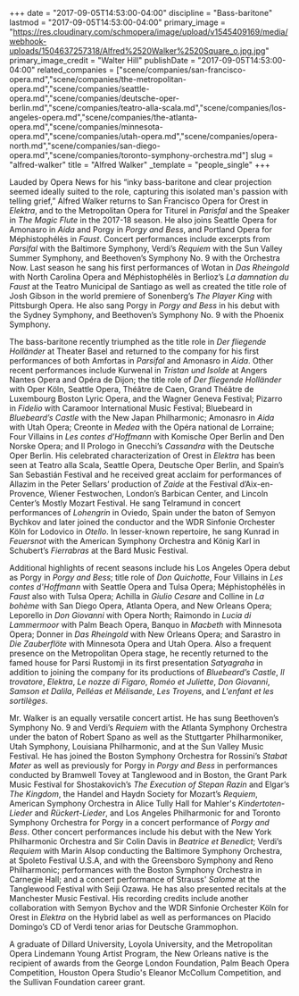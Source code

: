 +++
date = "2017-09-05T14:53:00-04:00"
discipline = "Bass-baritone"
lastmod = "2017-09-05T14:53:00-04:00"
primary_image = "https://res.cloudinary.com/schmopera/image/upload/v1545409169/media/webhook-uploads/1504637257318/Alfred%2520Walker%2520Square_o.jpg.jpg"
primary_image_credit = "Walter Hill"
publishDate = "2017-09-05T14:53:00-04:00"
related_companies = ["scene/companies/san-francisco-opera.md","scene/companies/the-metropolitan-opera.md","scene/companies/seattle-opera.md","scene/companies/deutsche-oper-berlin.md","scene/companies/teatro-alla-scala.md","scene/companies/los-angeles-opera.md","scene/companies/the-atlanta-opera.md","scene/companies/minnesota-opera.md","scene/companies/utah-opera.md","scene/companies/opera-north.md","scene/companies/san-diego-opera.md","scene/companies/toronto-symphony-orchestra.md"]
slug = "alfred-walker"
title = "Alfred Walker"
_template = "people_single"
+++

Lauded by Opera News for his “inky bass-baritone and clear projection seemed ideally suited to the role, capturing this isolated man's passion with telling grief,” Alfred Walker returns to San Francisco Opera for Orest in *Elektra*, and to the Metropolitan Opera for Titurel in *Parisfal* and the Speaker in *The Magic Flute* in the 2017-18 season. He also joins Seattle Opera for Amonasro in *Aida* and Porgy in *Porgy and Bess*, and Portland Opera for Méphistophélès in *Faust*. Concert performances include excerpts from *Parsifal* with the Baltimore Symphony, Verdi’s *Requiem* with the Sun Valley Summer Symphony, and Beethoven’s Symphony No. 9 with the Orchestra Now. Last season he sang his first performances of Wotan in *Das Rheingold* with North Carolina Opera and Méphistophélès in Berlioz’s *La damnation du Faust* at the Teatro Municipal de Santiago as well as created the title role of Josh Gibson in the world premiere of Sonenberg’s *The Player King* with Pittsburgh Opera. He also sang Porgy in *Porgy and Bess* in his debut with the Sydney Symphony, and Beethoven’s Symphony No. 9 with the Phoenix Symphony. 

The bass-baritone recently triumphed as the title role in *Der fliegende Holländer* at Theater Basel and returned to the company for his first performances of both Amfortas in *Parsifal* and Amonasro in *Aida*. Other recent performances include Kurwenal in *Tristan und Isolde* at Angers Nantes Opera and Opéra de Dijon; the title role of *Der fliegende Holländer* with Oper Köln, Seattle Opera, Théâtre de Caen, Grand Théâtre de Luxembourg Boston Lyric Opera, and the Wagner Geneva Festival; Pizarro in *Fidelio* with Caramoor International Music Festival; Bluebeard in *Bluebeard’s Castle* with the New Japan Philharmonic; Amonasro in *Aida* with Utah Opera; Creonte in *Medea* with the Opéra national de Lorraine; Four Villains in *Les contes d’Hoffmann* with Komische Oper Berlin and Den Norske Opera; and Il Prologo in Gnecchi’s *Cassandra* with the Deutsche Oper Berlin. His celebrated characterization of Orest in *Elektra* has been seen at Teatro alla Scala, Seattle Opera, Deutsche Oper Berlin, and Spain’s San Sebastián Festival and he received great acclaim for performances of Allazim in the Peter Sellars’ production of *Zaide* at the Festival d’Aix-en-Provence, Wiener Festwochen, London’s Barbican Center, and Lincoln Center’s Mostly Mozart Festival. He sang Telramund in concert performances of *Lohengrin* in Oviedo, Spain under the baton of Semyon Bychkov and later joined the conductor and the WDR Sinfonie Orchester Köln for Lodovico in *Otello*. In lesser-known repertoire, he sang Kunrad in *Feuersnot* with the American Symphony Orchestra and König Karl in Schubert’s *Fierrabras* at the Bard Music Festival.

Additional highlights of recent seasons include his Los Angeles Opera debut as Porgy in *Porgy and Bess*; title role of *Don Quichotte*, Four Villains in *Les contes d'Hoffmann* with Seattle Opera and Tulsa Opera; Méphistophélès in *Faust* also with Tulsa Opera; Achilla in *Giulio Cesare* and Colline in *La bohème* with San Diego Opera, Atlanta Opera, and New Orleans Opera; Leporello in *Don Giovanni* with Opera North; Raimondo in *Lucia di Lammermoor* with Palm Beach Opera, Banquo in *Macbeth* with Minnesota Opera; Donner in *Das Rheingold* with New Orleans Opera; and Sarastro in *Die Zauberflöte* with Minnesota Opera and Utah Opera. Also a frequent presence on the Metropolitan Opera stage, he recently returned to the famed house for Parsi Rustomji in its first presentation *Satyagraha* in addition to joining the company for its productions of *Bluebeard’s Castle*, *Il trovatore*, *Elektra*, *Le nozze di Figaro*, *Roméo et Juliette*, *Don Giovanni*, *Samson et Dalila*, *Pelléas et Mélisande*, *Les Troyens*, and *L'enfant et les sortilèges*.

Mr. Walker is an equally versatile concert artist. He has sung Beethoven’s Symphony No. 9 and Verdi’s *Requiem* with the Atlanta Symphony Orchestra under the baton of Robert Spano as well as the Stuttgarter Philharmoniker, Utah Symphony, Louisiana Philharmonic, and at the Sun Valley Music Festival. He has joined the Boston Symphony Orchestra for Rossini’s *Stabat Mater* as well as previously for Porgy in *Porgy and Bess* in performances conducted by Bramwell Tovey at Tanglewood and in Boston, the Grant Park Music Festival for Shostakovich’s *The Execution of Stepan Razin* and Elgar’s *The Kingdom*, the Handel and Haydn Society for Mozart’s *Requiem*, American Symphony Orchestra in Alice Tully Hall for Mahler's *Kindertoten-Lieder* and *Rückert-Lieder*, and Los Angeles Philharmonic for and Toronto Symphony Orchestra for Porgy in a concert performance of *Porgy and Bess*. Other concert performances include his debut with the New York Philharmonic Orchestra and Sir Colin Davis in *Beatrice et Benedict*; Verdi’s *Requiem* with Marin Alsop conducting the Baltimore Symphony Orchestra, at Spoleto Festival U.S.A, and with the Greensboro Symphony and Reno Philharmonic; performances with the Boston Symphony Orchestra in Carnegie Hall; and a concert performance of Strauss' *Salome* at the Tanglewood Festival with Seiji Ozawa. He has also presented recitals at the Manchester Music Festival. His recording credits include another collaboration with Semyon Bychov and the WDR Sinfonie Orchester Köln for Orest in *Elektra* on the Hybrid label as well as performances on Placido Domingo’s CD of Verdi tenor arias for Deutsche Grammophon.

A graduate of Dillard University, Loyola University, and the Metropolitan Opera Lindemann Young Artist Program, the New Orleans native is the recipient of awards from the George London Foundation, Palm Beach Opera Competition, Houston Opera Studio's Eleanor McCollum Competition, and the Sullivan Foundation career grant.
